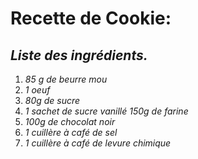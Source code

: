 # __Recette de Cookie:__
## _Liste des ingrédients._

1. *85 g de beurre mou*
2. *1 oeuf*
3. *80g de sucre*
4. *1 sachet de sucre vanillé 150g de farine*
5. *100g de chocolat noir*
6. *1 cuillère à café de sel*
7. *1 cuillère à café de levure chimique*

